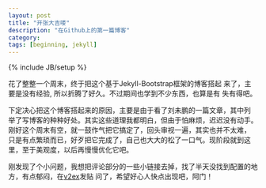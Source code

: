 ```yaml
---
layout: post
title: "开张大吉喽"
description: "在Github上的第一篇博客"
category: 
tags: [beginning, jekyll]
---
```

{% include JB/setup %}

花了整整一个周末，终于把这个基于Jekyll-Bootstrap框架的博客搭起
来了，主要是没有经验, 所以折腾了好久。不过期间也学到不少东西，也算是有
失有得吧。

下定决心把这个博客搭起来的原因，主要是由于看了刘未鹏的一篇文章，其中列
举了写博客的种种好处。其实这些道理我都明白，但由于怕麻烦，迟迟没有动手。
刚好这个周末有空，就一鼓作气把它搞定了，回头审视一遍，其实也并不太难，
只是有点繁琐而已，好歹把它完成了，自己也大大的松了一口气。现阶段就到这
里，至于美观度，以后再慢慢优化它吧。

刚发现了个小问题，我想把评论部分的一些小链接去掉，找了半天没找到配置的地
方，有点郁闷，在[v2ex](http://www.v2ex.com/t/49949#reply0)发贴
问了，希望好心人快点出现吧，阿门！
